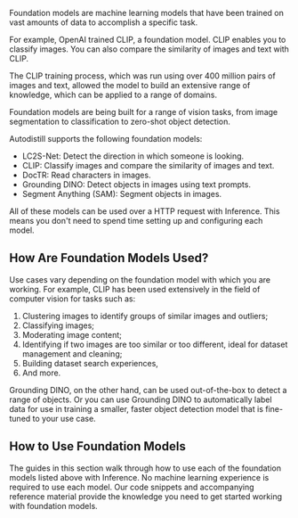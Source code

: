 Foundation models are machine learning models that have been trained on vast amounts of data to accomplish a specific task.

For example, OpenAI trained CLIP, a foundation model. CLIP enables you to classify images. You can also compare the similarity of images and text with CLIP.

The CLIP training process, which was run using over 400 million pairs of images and text, allowed the model to build an extensive range of knowledge, which can be applied to a range of domains.

Foundation models are being built for a range of vision tasks, from image segmentation to classification to zero-shot object detection.

Autodistill supports the following foundation models:

- LC2S-Net: Detect the direction in which someone is looking.
- CLIP: Classify images and compare the similarity of images and text.
- DocTR: Read characters in images.
- Grounding DINO: Detect objects in images using text prompts.
- Segment Anything (SAM): Segment objects in images.

All of these models can be used over a HTTP request with Inference. This means you don't need to spend time setting up and configuring each model.

## How Are Foundation Models Used?

Use cases vary depending on the foundation model with which you are working. For example, CLIP has been used extensively in the field of computer vision for tasks such as:

1. Clustering images to identify groups of similar images and outliers;
2. Classifying images;
3. Moderating image content;
4. Identifying if two images are too similar or too different, ideal for dataset management and cleaning;
5. Building dataset search experiences,
6. And more.

Grounding DINO, on the other hand, can be used out-of-the-box to detect a range of objects. Or you can use Grounding DINO to automatically label data for use in training a smaller, faster object detection model that is fine-tuned to your use case.

## How to Use Foundation Models

The guides in this section walk through how to use each of the foundation models listed above with Inference. No machine learning experience is required to use each model. Our code snippets and accompanying reference material provide the knowledge you need to get started working with foundation models.